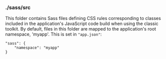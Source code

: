 ### ./sass/src

This folder contains Sass files defining CSS rules corresponding to classes
included in the application's JavaScript code build when using the classic toolkit.
By default, files in this folder are mapped to the application's root namespace, 'myapp'.
This is set in `"app.json"`:

    "sass": {
        "namespace": "myapp"
    }